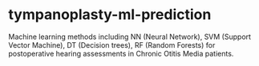 # tympanoplasty-ml-prediction
Machine learning methods including NN (Neural Network), SVM (Support Vector Machine), DT (Decision trees), RF (Random Forests) for postoperative hearing assessments in Chronic Otitis Media patients.
